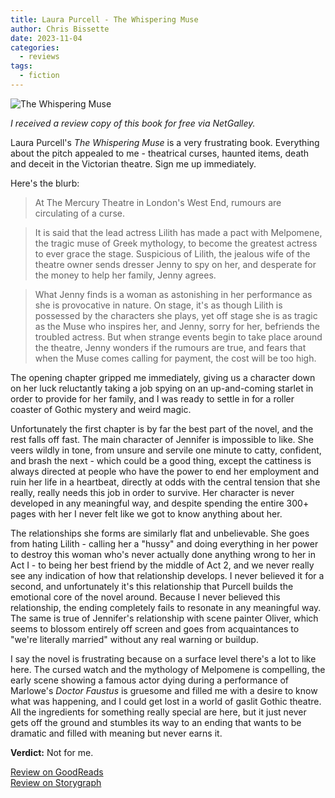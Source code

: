 ```yaml
---
title: Laura Purcell - The Whispering Muse
author: Chris Bissette
date: 2023-11-04
categories:
  - reviews
tags:
  - fiction
---
```


![The Whispering Muse](/images/_whisperingmuse.jpg)

*I received a review copy of this book for free via NetGalley.*

Laura Purcell's *The Whispering Muse* is a very frustrating book. Everything about the pitch appealed to me - theatrical curses, haunted items, death and deceit in the Victorian theatre. Sign me up immediately. 

Here's the blurb:

> At The Mercury Theatre in London's West End, rumours are circulating of a curse.

> It is said that the lead actress Lilith has made a pact with Melpomene, the tragic muse of Greek mythology, to become the greatest actress to ever grace the stage. Suspicious of Lilith, the jealous wife of the theatre owner sends dresser Jenny to spy on her, and desperate for the money to help her family, Jenny agrees.

> What Jenny finds is a woman as astonishing in her performance as she is provocative in nature. On stage, it's as though Lilith is possessed by the characters she plays, yet off stage she is as tragic as the Muse who inspires her, and Jenny, sorry for her, befriends the troubled actress. But when strange events begin to take place around the theatre, Jenny wonders if the rumours are true, and fears that when the Muse comes calling for payment, the cost will be too high. 

The opening chapter gripped me immediately, giving us a character down on her luck reluctantly taking a job spying on an up-and-coming starlet in order to provide for her family, and I was ready to settle in for a roller coaster of Gothic mystery and weird magic.


Unfortunately the first chapter is by far the best part of the novel, and the rest falls off fast. The main character of Jennifer is impossible to like. She veers wildly in tone, from unsure and servile one minute to catty, confident, and brash the next - which could be a good thing, except the cattiness is always directed at people who have the power to end her employment and ruin her life in a heartbeat, directly at odds with the central tension that she really, really needs this job in order to survive. Her character is never developed in any meaningful way, and despite spending the entire 300+ pages with her I never felt like we got to know anything about her.

The relationships she forms are similarly flat and unbelievable. She goes from hating Lilith - calling her a "hussy" and doing everything in her power to destroy this woman who's never actually done anything wrong to her in Act I - to being her best friend by the middle of Act 2, and we never really see any indication of how that relationship develops. I never believed it for a second, and unfortunately it's this relationship that Purcell builds the emotional core of the novel around. Because I never believed this relationship, the ending completely fails to resonate in any meaningful way. The same is true of Jennifer's relationship with scene painter Oliver, which seems to blossom entirely off screen and goes from acquaintances to "we're literally married" without any real warning or buildup.

I say the novel is frustrating because on a surface level there's a lot to like here. The cursed watch and the mythology of Melpomene is compelling, the early scene showing a famous actor dying during a performance of Marlowe's *Doctor Faustus* is gruesome and filled me with a desire to know what was happening, and I could get lost in a world of gaslit Gothic theatre. All the ingredients for something really special are here, but it just never gets off the ground and stumbles its way to an ending that wants to be dramatic and filled with meaning but never earns it.

**Verdict:** Not for me.

[Review on GoodReads](https://www.goodreads.com/review/show/5942407553#)  
[Review on Storygraph](https://app.thestorygraph.com/reviews/66f05cc5-edc7-4cc7-9871-d82c21e23c92)